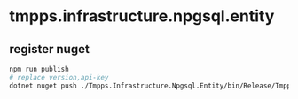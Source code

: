 # tmpps.infrastructure.npgsql.entity

## register nuget

```bash
npm run publish
# replace version,api-key
dotnet nuget push ./Tmpps.Infrastructure.Npgsql.Entity/bin/Release/Tmpps.Infrastructure.Npgsql.Entity.${version}.nupkg -k ${api-key} -s https://api.nuget.org/v3/index.json
```
